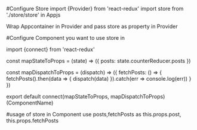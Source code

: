 #Configure Store
import {Provider} from 'react-redux'
import store from './store/store'
in Appjs

Wrap Appcontainer in Provider and pass store as property in Provider


#Configure Component you want to use store in

import {connect} from 'react-redux'


const mapStateToProps = (state) => ({
    posts: state.counterReducer.posts
})

const mapDispatchToProps = (dispatch) => ({
    fetchPosts: () => {
        fetchPosts().then(data => { dispatch(data) }).catch(err => console.log(err))
    }
})

export default connect(mapStateToProps, mapDispatchToProps)(ComponentName)


#usage of store in Component 
use posts,fetchPosts
as this.props.post, this.props.fetchPosts


